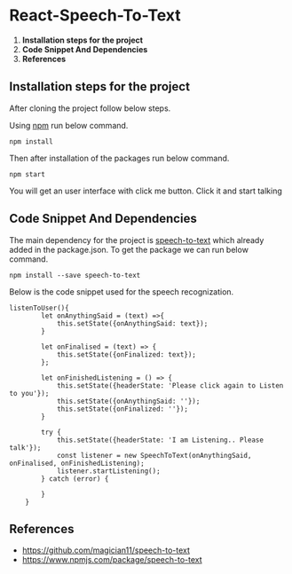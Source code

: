 # React-Speech-To-Text

1. __Installation steps for the project__
2. __Code Snippet And Dependencies__
3. __References__


## Installation steps for the project

After cloning the project follow below steps.

Using [npm](https://www.npmjs.com/) run below command.

  ```
  npm install
  ```
Then after installation of the packages run below command.

```
npm start
```

You will get an user interface with click me button. Click it and start talking

## Code Snippet And Dependencies

The main dependency for the project is [speech-to-text](https://www.npmjs.com/package/speech-to-text) which already added in the package.json. To get the package we can run below command.

```
npm install --save speech-to-text
```

Below is the code snippet used for the speech recognization.
```
listenToUser(){
		let onAnythingSaid = (text) =>{
			this.setState({onAnythingSaid: text});
		}

		let onFinalised = (text) => {
			this.setState({onFinalized: text});
		};

		let onFinishedListening = () => {
			this.setState({headerState: 'Please click again to Listen to you'});
			this.setState({onAnythingSaid: ''});
			this.setState({onFinalized: ''});
		}

		try {
			this.setState({headerState: 'I am Listening.. Please talk'});
			const listener = new SpeechToText(onAnythingSaid, onFinalised, onFinishedListening);
			listener.startListening();
		} catch (error) {

		}
	}

```
## References

- https://github.com/magician11/speech-to-text
- https://www.npmjs.com/package/speech-to-text
